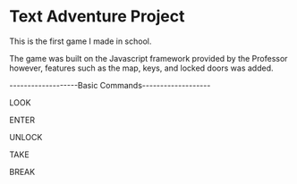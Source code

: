# Text Adventure Project

This is the first game I made in school.

The game was built on the Javascript framework provided by the Professor 
however, features such as the map, keys, and locked doors was added.

-------------------Basic Commands-------------------

LOOK

ENTER

UNLOCK

TAKE

BREAK